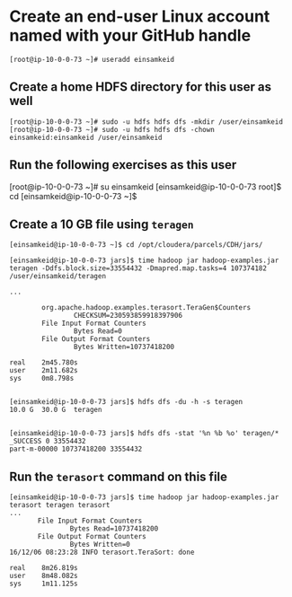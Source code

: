 # Create an end-user Linux account named with your GitHub handle
```
[root@ip-10-0-0-73 ~]# useradd einsamkeid
``` 
## Create a home HDFS directory for this user as well
```
[root@ip-10-0-0-73 ~]# sudo -u hdfs hdfs dfs -mkdir /user/einsamkeid
[root@ip-10-0-0-73 ~]# sudo -u hdfs hdfs dfs -chown einsamkeid:einsamkeid /user/einsamkeid
```
## Run the following exercises as this user
[root@ip-10-0-0-73 ~]# su einsamkeid
[einsamkeid@ip-10-0-0-73 root]$ cd
[einsamkeid@ip-10-0-0-73 ~]$


## Create a 10 GB file using `teragen`

```
[einsamkeid@ip-10-0-0-73 ~]$ cd /opt/cloudera/parcels/CDH/jars/

[einsamkeid@ip-10-0-0-73 jars]$ time hadoop jar hadoop-examples.jar teragen -Ddfs.block.size=33554432 -Dmapred.map.tasks=4 107374182 /user/einsamkeid/teragen

...

        org.apache.hadoop.examples.terasort.TeraGen$Counters
                CHECKSUM=230593859918397906
        File Input Format Counters
                Bytes Read=0
        File Output Format Counters
                Bytes Written=10737418200

real    2m45.780s
user    2m11.682s
sys     0m8.798s


[einsamkeid@ip-10-0-0-73 jars]$ hdfs dfs -du -h -s teragen
10.0 G  30.0 G  teragen


[einsamkeid@ip-10-0-0-73 jars]$ hdfs dfs -stat '%n %b %o' teragen/*
_SUCCESS 0 33554432
part-m-00000 10737418200 33554432
```

## Run the `terasort` command on this file
 ```
 [einsamkeid@ip-10-0-0-73 jars]$ time hadoop jar hadoop-examples.jar terasort teragen terasort
 ...
        File Input Format Counters
                Bytes Read=10737418200
        File Output Format Counters
                Bytes Written=0
16/12/06 08:23:28 INFO terasort.TeraSort: done

real    8m26.819s
user    8m48.082s
sys     1m11.125s
```